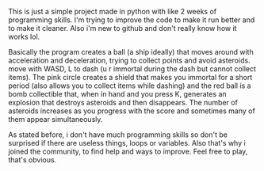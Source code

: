 This is just a simple project made in python with like 2 weeks of programming skills.
I'm trying to improve the code to make it run better and to make it cleaner.
Also i'm new to github and don't really know how it works lol.

Basically the program creates a ball (a ship ideally) that moves around with acceleration and deceleration, trying to collect points and avoid asteroids.
move with WASD, L to dash (u r immortal during the dash but cannot collect items). The pink circle creates a shield that makes you immortal for a short period (also allows you to collect items while dashing) and the red ball is a bomb collectible that, when in hand and you press K, generates an explosion that destroys asteroids and then disappears.
The number of asteroids increases as you progress with the score and sometimes many of them appear simultaneously.

As stated before, i don't have much programming skills so don't be surprised if there are useless things, loops or variables. Also that's why i joined the community, to find help and ways to improve.
Feel free to play, that's obvious.
